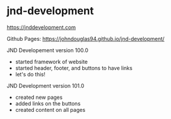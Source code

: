 # jnd-development

https://jnddevelopment.com

Github Pages: https://johndouglas94.github.io/jnd-development/

JND Developement version 100.0

- started framework of website
- started header, footer, and buttons to have links
- let's do this!

JND Development version 101.0
 
- created new pages
- added links on the buttons
- created content on all pages